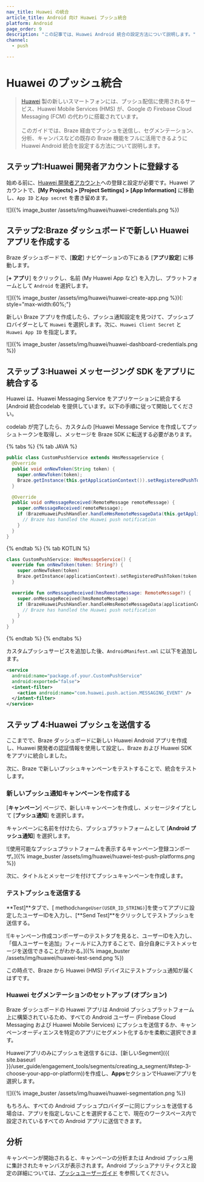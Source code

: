 ```yaml
---
nav_title: Huawei の統合
article_title: Android 向け Huawei プッシュ統合
platform: Android
page_order: 9
description: "この記事では、Huawei Android 統合の設定方法について説明します。"
channel:
  - push

---
```


# Huawei のプッシュ統合

> [Huawei](https://huaweimobileservices.com/) 製の新しいスマートフォンには、プッシュ配信に使用されるサービス、Huawei Mobile Services (HMS) が、Google の Firebase Cloud Messaging (FCM) の代わりに搭載されています。<br><br>このガイドでは、Braze 経由でプッシュを送信し、セグメンテーション、分析、キャンバスなどの既存の Braze 機能をフルに活用できるように Huawei Android 統合を設定する方法について説明します。

## ステップ1:Huawei 開発者アカウントに登録する

始める前に、[Huawei 開発者アカウント](https://developer.huawei.com/consumer/en/console)への登録と設定が必要です。Huawei アカウントで、**[My Projects] > [Project Settings] > [App Information]** に移動し、`App ID` と`App secret` を書き留めます。

![]({% image_buster /assets/img/huawei/huawei-credentials.png %})

## ステップ2:Braze ダッシュボードで新しい Huawei アプリを作成する

Braze ダッシュボードで、[**設定**] ナビゲーションの下にある [**アプリ設定**] に移動します。

[**\+ アプリ**] をクリックし、名前 (My Huawei App など) を入力し、プラットフォームとして `Android` を選択します。

![]({% image_buster /assets/img/huawei/huawei-create-app.png %}){: style="max-width:60%;"}

新しい Braze アプリを作成したら、プッシュ通知設定を見つけて、プッシュプロバイダーとして `Huawei` を選択します。次に、`Huawei Client Secret` と `Huawei App ID` を指定します。

![]({% image_buster /assets/img/huawei/huawei-dashboard-credentials.png %})

## ステップ 3:Huawei メッセージング SDK をアプリに統合する

Huawei は、Huawei Messaging Service をアプリケーションに統合する [Android 統合codelab[](https://developer.huawei.com/consumer/en/codelab/HMSPushKit/index.html) を提供しています。以下の手順に従って開始してください。

codelab が完了したら、カスタムの [Huawei Message Service[](https://developer.huawei.com/consumer/en/doc/development/HMS-References/push-HmsMessageService-cls) を作成してプッシュトークンを取得し、メッセージを Braze SDK に転送する必要があります。

{% tabs %}
{% tab JAVA %}

```java
public class CustomPushService extends HmsMessageService {
  @Override
  public void onNewToken(String token) {
    super.onNewToken(token);
    Braze.getInstance(this.getApplicationContext()).setRegisteredPushToken(token);
  }

  @Override
  public void onMessageReceived(RemoteMessage remoteMessage) {
    super.onMessageReceived(remoteMessage);
    if (BrazeHuaweiPushHandler.handleHmsRemoteMessageData(this.getApplicationContext(), remoteMessage.getDataOfMap())) {
      // Braze has handled the Huawei push notification
    }
  }
}
```

{% endtab %}
{% tab KOTLIN %}

```kotlin
class CustomPushService: HmsMessageService() {
  override fun onNewToken(token: String?) {
    super.onNewToken(token)
    Braze.getInstance(applicationContext).setRegisteredPushToken(token!!)
  }

  override fun onMessageReceived(hmsRemoteMessage: RemoteMessage?) {
    super.onMessageReceived(hmsRemoteMessage)
    if (BrazeHuaweiPushHandler.handleHmsRemoteMessageData(applicationContext, hmsRemoteMessage?.dataOfMap)) {
      // Braze has handled the Huawei push notification
    }
  }
}
```

{% endtab %}
{% endtabs %}

カスタムプッシュサービスを追加した後、`AndroidManifest.xml` に以下を追加します。

```xml
<service
  android:name="package.of.your.CustomPushService"
  android:exported="false">
  <intent-filter>
    <action android:name="com.huawei.push.action.MESSAGING_EVENT" />
  </intent-filter>
</service>
```

## ステップ 4:Huawei プッシュを送信する

ここまでで、Braze ダッシュボードに新しい Huawei Android アプリを作成し、Huawei 開発者の認証情報を使用して設定し、Braze および Huawei SDK をアプリに統合しました。

次に、Braze で新しいプッシュキャンペーンをテストすることで、統合をテストします。

### 新しいプッシュ通知キャンペーンを作成する

[**キャンペーン**] ページで、新しいキャンペーンを作成し、メッセージタイプとして [**プッシュ通知**] を選択します。

キャンペーンに名前を付けたら、プッシュプラットフォームとして [**Android プッシュ通知**] を選択します。

![使用可能なプッシュプラットフォームを表示するキャンペーン登録コンポーザ。]({% image_buster /assets/img/huawei/huawei-test-push-platforms.png %})

次に、タイトルとメッセージを付けてプッシュキャンペーンを作成します。

### テストプッシュを送信する

**Test]**タブで、[[]({{site.baseurl}}/developer_guide/platform_integration_guides/android/analytics/setting_user_ids/#assigning-a-user-id) method`changeUser(USER_ID_STRING)`]を使ってアプリに設定したユーザーIDを入力し、[**Send Test]**をクリックしてテストプッシュを送信する。

![キャンペーン作成コンポーザーのテストタブを見ると、ユーザーIDを入力し、「個人ユーザーを追加」フィールドに入力することで、自分自身にテストメッセージを送信できることがわかる。]({% image_buster /assets/img/huawei/huawei-test-send.png %})

この時点で、Braze から Huawei (HMS) デバイスにテストプッシュ通知が届くはずです。

### Huawei セグメンテーションのセットアップ (オプション)

Braze ダッシュボードの Huawei アプリは Android プッシュプラットフォーム上に構築されているため、すべての Android ユーザー (Firebase Cloud Messaging および Huawei Mobile Services) にプッシュを送信するか、キャンペーンオーディエンスを特定のアプリにセグメント化するかを柔軟に選択できます。

Huaweiアプリのみにプッシュを送信するには、[新しいSegment]({{ site.baseurl }}/user_guide/engagement_tools/segments/creating_a_segment/#step-3-choose-your-app-or-platform))を作成し、**Apps**セクションでHuaweiアプリを選択します。

![]({% image_buster /assets/img/huawei/huawei-segmentation.png %})

もちろん、すべての Android プッシュプロバイダーに同じプッシュを送信する場合は、アプリを指定しないことを選択することで、現在のワークスペース内で設定されているすべての Android アプリに送信できます。

## 分析

キャンペーンが開始されると、キャンペーンの分析または Android プッシュ用に集計されたキャンバスが表示されます。Android プッシュアナリティクスと設定の詳細については、[プッシュユーザーガイド]({{site.baseurl}}/user_guide/message_building_by_channel/push/push_reporting/) を参照してください。


